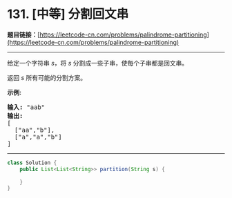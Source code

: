 # 131. [中等] 分割回文串

**题目链接：**[https://leetcode-cn.com/problems/palindrome-partitioning](https://leetcode-cn.com/problems/palindrome-partitioning)

---

<div class="content__1Y2H">
 <div class="notranslate">
  <p>给定一个字符串 <em>s</em>，将<em> s </em>分割成一些子串，使每个子串都是回文串。</p> 
  <p>返回 <em>s</em> 所有可能的分割方案。</p> 
  <p><strong>示例:</strong></p> 
  <pre class="language-text"><strong>输入:</strong>&nbsp;"aab"
<strong>输出:</strong>
[
  ["aa","b"],
  ["a","a","b"]
]</pre> 
 </div>
</div>

---

```java
class Solution {
    public List<List<String>> partition(String s) {
        
    }
}
```